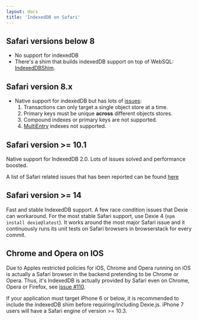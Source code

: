 ```yaml
---
layout: docs
title: 'IndexedDB on Safari'
---
```


## Safari versions below 8

* No support for indexedDB
* There's a shim that builds indexedDB support on top of WebSQL: [IndexedDBShim](https://github.com/axemclion/IndexedDBShim).

## Safari version 8.x

* Native support for indexedDB but has lots of [issues](http://www.raymondcamden.com/2014/09/25/IndexedDB-on-iOS-8-Broken-Bad):
  1. Transactions can only target a single object store at a time.
  2. Primary keys must be unique **across** different objects stores.
  3. Compound indexes or primary keys are not supported.
  4. [MultiEntry](/docs/MultiEntry-Index) indexes not supported.

## Safari version >= 10.1

Native support for IndexedDB 2.0. Lots of issues solved and performance boosted. 

A list of Safari related issues that has been reported can be found [here](safari-issues.md)

## Safari version >= 14

Fast and stable IndexedDB support. A few race condition issues that Dexie can workaround. For the most stable Safari support, use Dexie 4 (`npm install dexie@latest`). It works around the most major Safari issue and it continuously runs its unit tests on Safari browsers in browserstack for every commit.

## Chrome and Opera on IOS

Due to Apples restricted policies for iOS, Chrome and Opera running on iOS is actually a Safari browser in the backend pretending to be Chrome or Opera. Thus, it's IndexedDB is actually provided by Safari even on Chrome, Opera or Firefox, see [issue #110](https://github.com/dexie/Dexie.js/issues/110).

If your application must target iPhone 6 or below, it is recommended to include the indexedDB shim before requiring/including Dexie.js. iPhone 7 users will have a Safari engine of version >= 10.3.
